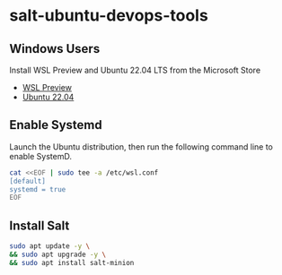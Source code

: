 # salt-ubuntu-devops-tools

## Windows Users

Install WSL Preview and Ubuntu 22.04 LTS from the Microsoft Store

* [WSL Preview](https://aka.ms/wslstorepage)
* [Ubuntu 22.04](https://apps.microsoft.com/store/detail/ubuntu-22041-lts)

## Enable Systemd

Launch the Ubuntu distribution, then run the following command line to enable SystemD.

```bash
cat <<EOF | sudo tee -a /etc/wsl.conf
[default]
systemd = true
EOF
```

## Install Salt

```bash
sudo apt update -y \
&& sudo apt upgrade -y \
&& sudo apt install salt-minion
```
